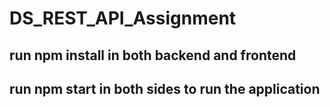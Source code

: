 # DS_REST_API_Assignment

## run npm install in both backend and frontend
## run npm start in both sides to run the application
